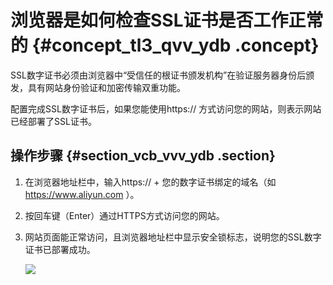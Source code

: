 # 浏览器是如何检查SSL证书是否工作正常的 {#concept_tl3_qvv_ydb .concept}

SSL数字证书必须由浏览器中“受信任的根证书颁发机构”在验证服务器身份后颁发，具有网站身份验证和加密传输双重功能。

配置完成SSL数字证书后，如果您能使用https:// 方式访问您的网站，则表示网站已经部署了SSL证书。

## 操作步骤 {#section_vcb_vvv_ydb .section}

1.  在浏览器地址栏中，输入https:// + 您的数字证书绑定的域名（如 https://www.aliyun.com ）。
2.  按回车键（Enter）通过HTTPS方式访问您的网站。
3.  网站页面能正常访问，且浏览器地址栏中显示安全锁标志，说明您的SSL数字证书已部署成功。

    ![](http://static-aliyun-doc.oss-cn-hangzhou.aliyuncs.com/assets/img/13607/4283_zh-CN.png)


